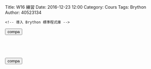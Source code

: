 Title: W16 練習
Date: 2016-12-23 12:00
Category: Cours
Tags: Brython
Author: 40523134

    <!-- 導入 Brython 標準程式庫 -->

<script type="text/javascript" 
    src="https://cdn.rawgit.com/brython-dev/brython/master/www/src/brython_dist.js">
</script>

<!-- 啟動 Brython -->

<script>
window.onload=function(){
brython(1);
}
</script>

<!-- 以下可以執行  Brython 程式 -->

<div id="con"></div>

<script type="text/python3">
from browser import document as do
from browser import html
c = do["con"]
def compa(e):
    your_input = input("請輸入一個整數!")
    # 如何判斷所輸入的整數比 10 大

    if int(your_input) > 10:
        c <= "所輸入的整數:" + your_input + "比 10 大" + html.BR()
    else:
        c <= "所輸入的整數:" + your_input + "比 10 小" + html.BR()

#print("test")
'''
for i in range(5):
    c <= "test" + html.BR()
'''
do["b1"].bind("click", compa)
</script>

<p><button id="b1">compa</button></p>

<pre class="brush: python">
<div id="con"></div>
<script type="text/python3">
from browser import document as do
from browser import html
c = do["con"]
def compa(e):
    your_input = input("請輸入一個整數!")
    # 如何判斷所輸入的整數比 10 大

    if int(your_input) > 10:
        c <= "所輸入的整數:" + your_input + "比 10 大" + html.BR()
    else:
        c <= "所輸入的整數:" + your_input + "比 10 小" + html.BR()

#print("test")
'''
for i in range(5):
    c <= "test" + html.BR()
'''
do["b1"].bind("click", compa)
</script>
<button id="b1">compa</button>
</pre>
